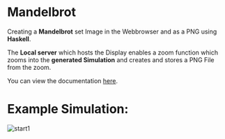 # Mandelbrot
Creating a **Mandelbrot** set Image in the Webbrowser and as a PNG using **Haskell**.

The **Local server** which hosts the Display enables a zoom function which zooms into the **generated Simulation** and creates and stores a PNG File from the zoom.

You can view the documentation [here](https://JakubSchwenkbeck.github.io/Mandelbrot/haddock/index.html).

# Example Simulation: 
![start1](https://github.com/user-attachments/assets/8ef76a7b-6550-4786-8cdd-da231742e157)
